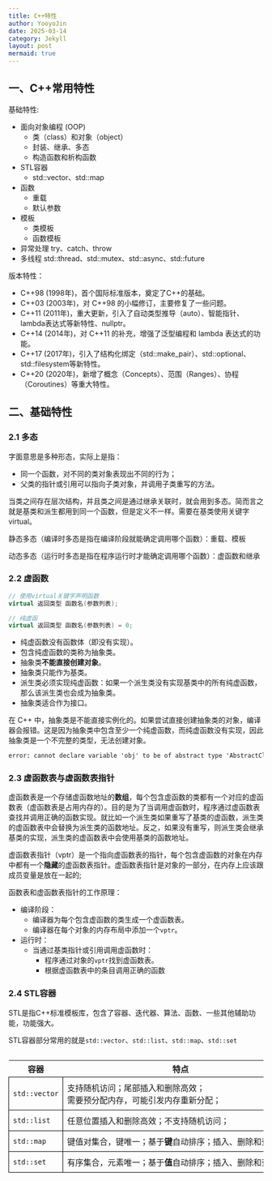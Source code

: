```yaml
---
title: C++特性
author: YooyoJin
date: 2025-03-14
category: Jekyll
layout: post
mermaid: true
---
```


## 一、C++常用特性

基础特性:
- 面向对象编程 (OOP)
    - 类（class）和对象（object）
    - 封装、继承、多态
    - 构造函数和析构函数
- STL容器
    - std::vector、std::map
- 函数
    - 重载
    - 默认参数
- 模板
    - 类模板
    - 函数模板
- 异常处理
    try、catch、throw
- 多线程
    std::thread、std::mutex、std::async、std::future

版本特性：
- C++98 (1998年)，首个国际标准版本，奠定了C++的基础。
- C++03 (2003年)，对 C++98 的小幅修订，主要修复了一些问题。
- C++11 (2011年)，重大更新，引入了自动类型推导（auto）、智能指针、lambda表达式等新特性、nullptr。
- C++14 (2014年)，对 C++11 的补充，增强了泛型编程和 lambda 表达式的功能。
- C++17 (2017年)，引入了结构化绑定（std::make_pair）、std::optional、std::filesystem等新特性。
- C++20 (2020年)，新增了概念（Concepts）、范围（Ranges）、协程（Coroutines）等重大特性。

## 二、基础特性

### 2.1 多态

字面意思是多种形态，实际上是指：
- 同一个函数，对不同的类对象表现出不同的行为；
- 父类的指针或引用可以指向子类对象，并调用子类重写的方法。

当类之间存在层次结构，并且类之间是通过继承关联时，就会用到多态。简而言之就是基类和派生都用到同一个函数，但是定义不一样。需要在基类使用关键字virtual。

静态多态（编译时多态是指在编译阶段就能确定调用哪个函数）：重载、模板

动态多态（运行时多态是指在程序运行时才能确定调用哪个函数）：虚函数和继承

### 2.2 虚函数

``` C++
// 使用virtual关键字声明函数
virtual 返回类型 函数名(参数列表);

// 纯虚函
virtual 返回类型 函数名(参数列表) = 0;
```

- 纯虚函数没有函数体（即没有实现）。
- 包含纯虚函数的类称为抽象类。
- 抽象类**不能直接创建对象**。
- 抽象类只能作为基类。
- 派生类必须实现纯虚函数：如果一个派生类没有实现基类中的所有纯虚函数，那么该派生类也会成为抽象类。
- 抽象类适合作为接口。

在 C++ 中，抽象类是不能直接实例化的。如果尝试直接创建抽象类的对象，编译器会报错。这是因为抽象类中包含至少一个纯虚函数，而纯虚函数没有实现，因此抽象类是一个不完整的类型，无法创建对象。
``` cmd
error: cannot declare variable 'obj' to be of abstract type 'AbstractClass'
```

### 2.3 虚函数表与虚函数表指针

虚函数表是一个存储虚函数地址的**数组**，每个包含虚函数的类都有一个对应的虚函数表（虚函数表是占用内存的）。目的是为了当调用虚函数时，程序通过虚函数表查找并调用正确的函数实现。就比如一个派生类如果重写了基类的虚函数，派生类的虚函数表中会替换为派生类的函数地址。反之，如果没有重写，则派生类会继承基类的实现，派生类的虚函数表中会使用基类的函数地址。

虚函数表指针（vptr）是一个指向虚函数表的指针，每个包含虚函数的对象在内存中都有一个**隐藏**的虚函数表指针。虚函数表指针是对象的一部分，在内存上应该跟成员变量是放在一起的;

函数表和虚函数表指针的工作原理：
- 编译阶段：
    - 编译器为每个包含虚函数的类生成一个虚函数表。
    - 编译器在每个对象的内存布局中添加一个`vptr`。
- 运行时：
    - 当通过基类指针或引用调用虚函数时：
        - 程序通过对象的`vptr`找到虚函数表。
        - 根据虚函数表中的条目调用正确的函数

### 2.4 STL容器

STL是指C++标准模板库，包含了容器、迭代器、算法、函数、一些其他辅助功能，功能强大。

STL容器部分常用的就是`std::vector`、`std::list`、`std::map`、`std::set`

<div style="overflow-x: auto;">
    <style>
    td {
        border: 1px solid #000;
        padding: 8px;
        white-space: nowrap; /* 所有文字不换行 */
    }
    </style>
    <table>
        <thead>
            <tr>
                <th>容器</th>
                <th>特点</th>
                <th>底层实现</th>
                <th>存储状态</th>
            </tr>
        </thead>
            <tr>
                <td><code>std::vector</code></td>
                <td>支持随机访问；尾部插入和删除高效；<br>需要预分配内存，可能引发内存重新分配；</td>
                <td>动态数组</td>
                <td>内存连续</td>
            </tr>
            <tr>
                <td><code>std::list</code></td>
                <td>任意位置插入和删除高效；不支持随机访问；</td>
                <td>双向链表</td>
                <td>内存不连续</td>
            </tr>
            <tr>
                <td><code>std::map</code></td>
                <td>键值对集合，键唯一；基于<b>键</b>自动排序；插入、删除和查找高效</td>
                <td>红黑树</td>
                <td>元素按键排序存储，内存不连续</td>
            </tr>
            <tr>
                <td><code>std::set</code></td>
                <td>有序集合，元素唯一；基于<b>值</b>自动排序；插入、删除和查找高效</td>
                <td>红黑树</td>
                <td>元素按值排序存储，内存不连续</td>
            </tr>
    </table>
</div>
